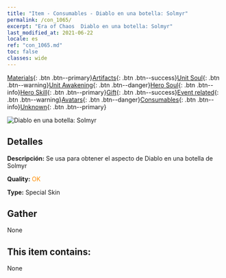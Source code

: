 ```yaml
---
title: "Item - Consumables - Diablo en una botella: Solmyr"
permalink: /con_1065/
excerpt: "Era of Chaos  Diablo en una botella: Solmyr"
last_modified_at: 2021-06-22
locale: es
ref: "con_1065.md"
toc: false
classes: wide
---
```

 [Materials](/ItemsES/){: .btn .btn--primary}[Artifacts](/ItemsES/Artifacts/){: .btn .btn--success}[Unit Soul](/ItemsES/UnitSoul/){: .btn .btn--warning}[Unit Awakening](/ItemsES/UnitAwakening/){: .btn .btn--danger}[Hero Soul](/ItemsES/HeroSoul/){: .btn .btn--info}[Hero Skill](/ItemsES/HeroSkill/){: .btn .btn--primary}[Gift](/ItemsES/Gift/){: .btn .btn--success}[Event related](/ItemsES/Events/){: .btn .btn--warning}[Avatars](/ItemsES/Avatars/){: .btn .btn--danger}[Consumables](/ItemsES/Consumables/){: .btn .btn--info}[Unknown](/ItemsES/Unknown/){: .btn .btn--primary}

 ![Diablo en una botella: Solmyr](/images/h/h_Solmyr2.jpg)

## Detalles
 **Descripción:** Se usa para obtener el aspecto de Diablo en una botella de Solmyr

 **Quality:** <span style="color: #FF8C00">OK</span>

 **Type:** Special Skin

## Gather

  None

## This item contains:

  None

